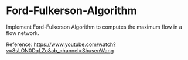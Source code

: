 # Ford-Fulkerson-Algorithm
Implement Ford-Fulkerson Algorithm to computes the maximum flow in a flow network.

Reference: https://www.youtube.com/watch?v=8sLON0DqLZo&ab_channel=ShusenWang
